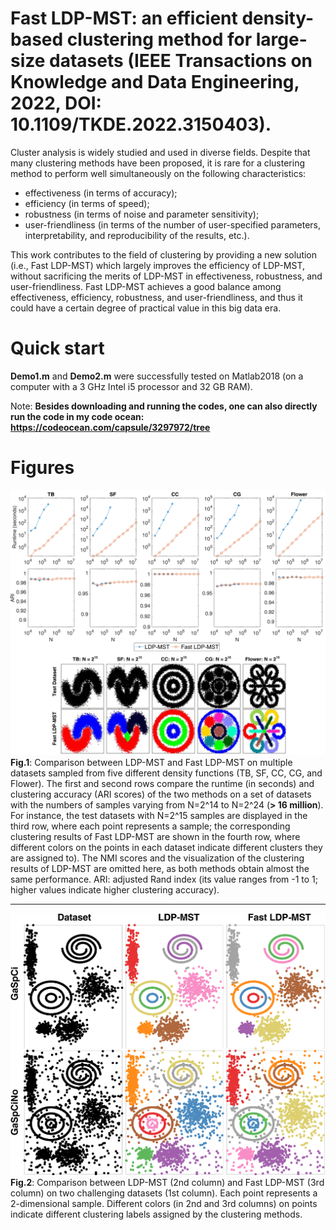 # Fast LDP-MST: an efficient density-based clustering method for large-size datasets (IEEE Transactions on Knowledge and Data Engineering, 2022, DOI: 10.1109/TKDE.2022.3150403).
Cluster analysis is widely studied and used in diverse
fields. Despite that
many clustering methods have been proposed, it is rare for a clustering
method to perform well simultaneously on the following characteristics:  
* effectiveness (in terms of accuracy);
* efficiency (in terms of speed);
* robustness (in terms of noise and parameter sensitivity);
* user-friendliness (in terms of the number of user-specified parameters,
interpretability, and reproducibility of the results, etc.). 

This work contributes to the field of clustering by providing a new solution (i.e., Fast LDP-MST) which largely improves the efficiency of LDP-MST, without sacrificing the merits of LDP-MST in effectiveness, robustness, and user-friendliness. 
Fast LDP-MST achieves a good balance among effectiveness, efficiency, robustness, and user-friendliness, and thus it could
have a certain degree of practical value in this big data era.

# Quick start
**Demo1.m** and **Demo2.m** were successfully tested on Matlab2018 (on a computer with a 3 GHz Intel i5 processor and 32 GB RAM). 

Note: **Besides downloading and running the codes, one can also directly run the code in my code ocean: https://codeocean.com/capsule/3297972/tree**

# Figures

![Fig.1](https://github.com/Teng-Qiu-Clustering/Fast-LDP-MST-Clustering/blob/main/Result/LDPMST-vs-FastLDPMST_on_TB_SF_CC_CG_Flower.png)
**Fig.1**: Comparison between LDP-MST and Fast LDP-MST on multiple datasets sampled from five different density functions (TB, SF, CC, CG, and Flower). The first and second rows compare the runtime (in seconds) and clustering accuracy
(ARI scores) of the two methods on a set of datasets with the numbers of samples varying from N=2^14 to N=2^24 (**> 16 million**). For instance, the test datasets with N=2^15 samples are displayed in the third row, where each point represents a sample; the corresponding clustering results of Fast LDP-MST are shown in the fourth row, where different colors on the points in each dataset indicate different clusters they are assigned to). The NMI scores and the visualization of the clustering results of LDP-MST are omitted here, as both methods obtain almost the same performance. ARI: adjusted Rand index (its value ranges
from -1 to 1; higher values
indicate higher clustering accuracy). 
 
 
 **** 
 
 ![Fig.2](https://github.com/Teng-Qiu-Clustering/Fast-LDP-MST-Clustering/blob/main/Result/LDPMST-vs-FastLDPMST_on_GSC.png)
**Fig.2**: Comparison between LDP-MST (2nd column) and Fast LDP-MST (3rd column)
on two challenging datasets (1st column). Each point represents a 2-dimensional sample. Different colors (in 2nd and 3rd columns) on points indicate different clustering labels assigned by the clustering methods. 
 
 

